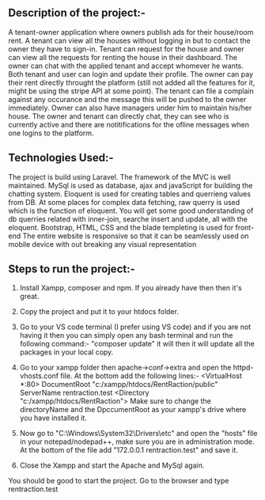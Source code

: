 ## Description of the project:-

A tenant-owner application where owners publish ads for their house/room rent. A tenant can view all the houses without logging in but to contact the owner they have to sign-in. Tenant can request for the house and owner can view all the requests for renting the house in their dashboard. The owner can chat with the applied tenant and accept whomever he wants.
Both tenant and user can login and update their profile. The owner can pay their rent directly throught the platform (still not added all the features for it, might be using the stripe API at some point). The tenant can file a complain against any occurance and the message this will be pushed to the owner immediately.
Owner can also have managers under him to maintain his/her house. The owner and tenant can directly chat, they can see who is currently active and there are notitifications for the ofline messages when one logins to the platform.

## Technologies Used:-

The project is build using Laravel. The framework of the MVC is well maintained. 
MySql is used as database, ajax and javaScript for building the chatting system.
Eloquent is used for creating tables and querrieng values from DB. At some places for complex data fetching, raw querry is used which is the function of eloquent. You will get some good understanding of db querries related with inner-join, searche insert and update, all with the eloquent.
Bootstrap, HTML, CSS and the blade templeting is used for front-end
The entire website is responsive so that it can be seamlessly used on mobile device with out breaking any visual representation 


## Steps to run the project:-

1) Install Xampp, composer and npm. If you already have then then it's great.
2) Copy the project and put it to your htdocs folder.
3) Go to your VS code terminal (I prefer using VS code) and if you are not having it then you can simply open any bash            terminal and run the following command:- 
   "composer update" it will  then it will update all the packages in your local copy.
4) Go to your xampp folder then apache->conf->extra and open the httpd-vhosts.conf file. At the bottom add the following          lines:-
            <VirtualHost *:80>
            DocumentRoot "c:/xampp/htdocs/RentRaction/public"
            ServerName rentraction.test
            <Directory "c:/xampp/htdocs/RentRaction">
            </Directory>
            </VirtualHost>
Make sure to change the directoryName and the DpccumentRoot  as your xampp's drive where you have installed it.

5) Now go to "C:\Windows\System32\Drivers\etc\" and open the "hosts" file in your notepad/nodepad++, make sure you are in       administration mode. At the bottom of the file add "172.0.0.1  rentraction.test" and save it.
6) Close the Xampp and start the Apache and MySql again. 

You should be good to start the project. Go to the browser and type rentraction.test
